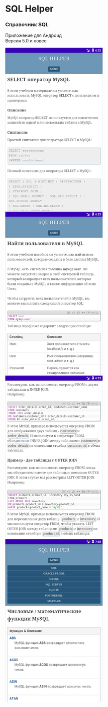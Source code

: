 # SQL Helper


### Справочник SQL

Приложение для Андроид  
Версия 5.0 и новее

<img src="img/Screenshot_1677983570.png" alt="Screenshot" width="310">
<img src="img/Screenshot_1677983148.png" alt="Screenshot" width="310">
<img src="img/Screenshot_1677983638.png" alt="Screenshot" width="310">
<img src="img/Screenshot_1677988119.png" alt="Screenshot" width="310">
